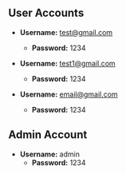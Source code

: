 

## User Accounts

- **Username:** test@gmail.com
  - **Password:** 1234

- **Username:** test1@gmail.com
  - **Password:** 1234

- **Username:** email@gmail.com
  - **Password:** 1234

## Admin Account

- **Username:** admin
  - **Password:** 1234
